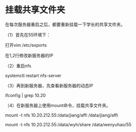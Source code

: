 # 挂载共享文件夹

在每次服务器重启之后，都要重新挂载一下学长的共享文件夹。

（1）首先在55环境下：

打开vim /etc/exports

在1,2行修改新服务器的IP

（2）重启nfs

systemctl restart nfs-server

（3）再到新服务器，先查看新服务器的动态IP

ifconfig | grep 10.20

（4）在新服务器上使用mount命令，挂载共享文件夹。

mount -t nfs 10.20.212.55:/data/jiang/affi /data/jiang/affi

mount -t nfs 10.20.212.55:/data/wyh/share /data/wenyuhao/55
